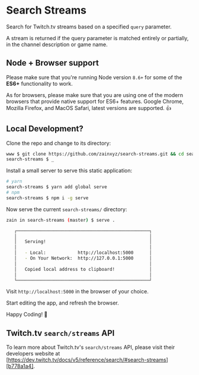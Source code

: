 # Search Streams

Search for Twitch.tv streams based on a specified `query` parameter.

A stream is returned if the query parameter is matched entirely or partially, in the channel description or game name.

## Node + Browser support

Please make sure that you're running Node version `8.6+` for some of the **ES6+** functionality to work.

As for browsers, please make sure that you are using one of the modern browsers that provide native support for ES6+ features. Google Chrome, Mozilla Firefox, and MacOS Safari, latest versions are supported. 👍

## Local Development?

Clone the repo and change to its directory:

```bash
www $ git clone https://github.com/zainxyz/search-streams.git && cd search-streams
search-streams $ _
```

Install a small server to serve this static application:

```bash
# yarn
search-streams $ yarn add global serve
# npm
search-streams $ npm i -g serve
```

Now serve the current `search-streams/` directory:

```bash
zain in search-streams (master) $ serve .

   ┌──────────────────────────────────────────────────┐
   │                                                  │
   │   Serving!                                       │
   │                                                  │
   │   - Local:            http://localhost:5000      │
   │   - On Your Network:  http://127.0.0.1:5000      │
   │                                                  │
   │   Copied local address to clipboard!             │
   │                                                  │
   └──────────────────────────────────────────────────┘
```

Visit `http://localhost:5000` in the browser of your choice.

Start editing the app, and refresh the browser.

Happy Coding! 🎉

## Twitch.tv `search/streams` API

To learn more about Twitch.tv's `search/streams` API, please visit their developers website at [https://dev.twitch.tv/docs/v5/reference/search/#search-streams][b778a1a4].

[b778a1a4]: https://dev.twitch.tv/docs/v5/reference/search/#search-streams "Twitch Developers - search streams"
